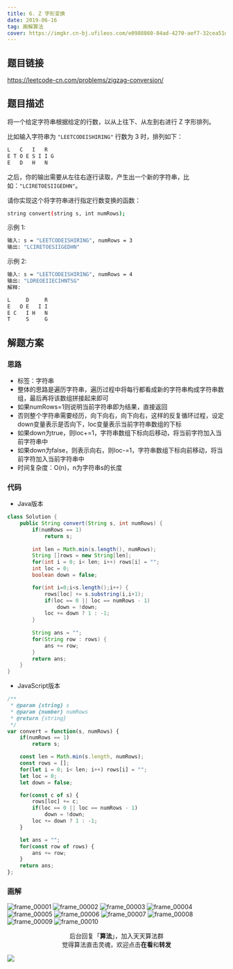 ```yaml
---
title: 6. Z 字形变换
date: 2019-06-16
tag: 画解算法
cover: https://imgkr.cn-bj.ufileos.com/e0988860-84ad-4270-aef7-32cea51dc5f0.png
---
```


## 题目链接

https://leetcode-cn.com/problems/zigzag-conversion/

## 题目描述

将一个给定字符串根据给定的行数，以从上往下、从左到右进行 Z 字形排列。

比如输入字符串为 `"LEETCODEISHIRING"` 行数为 3 时，排列如下：

```bash
L   C   I   R
E T O E S I I G
E   D   H   N
```

之后，你的输出需要从左往右逐行读取，产生出一个新的字符串，比如：`"LCIRETOESIIGEDHN"`。

请你实现这个将字符串进行指定行数变换的函数：

```bash
string convert(string s, int numRows);
```

示例 1:

```bash
输入: s = "LEETCODEISHIRING", numRows = 3
输出: "LCIRETOESIIGEDHN"
```

示例 2:

```bash
输入: s = "LEETCODEISHIRING", numRows = 4
输出: "LDREOEIIECIHNTSG"
解释:

L     D     R
E   O E   I I
E C   I H   N
T     S     G
```


## 解题方案

### 思路

- 标签：字符串
- 整体的思路是遍历字符串，遍历过程中将每行都看成新的字符串构成字符串数组，最后再将该数组拼接起来即可
- 如果numRows=1则说明当前字符串即为结果，直接返回
- 否则整个字符串需要经历，向下向右，向下向右，这样的反复循环过程，设定down变量表示是否向下，loc变量表示当前字符串数组的下标
- 如果down为true，则loc+=1，字符串数组下标向后移动，将当前字符加入当前字符串中
- 如果down为false，则表示向右，则loc-=1，字符串数组下标向前移动，将当前字符加入当前字符串中
- 时间复杂度：O(n)，n为字符串s的长度

### 代码

- Java版本

```java
class Solution {
    public String convert(String s, int numRows) {
        if(numRows == 1)
            return s;
        
        int len = Math.min(s.length(), numRows);
        String []rows = new String[len];
        for(int i = 0; i< len; i++) rows[i] = "";
        int loc = 0;
        boolean down = false;

        for(int i=0;i<s.length();i++) {
            rows[loc] += s.substring(i,i+1);
            if(loc == 0 || loc == numRows - 1)
                down = !down;
            loc += down ? 1 : -1;
        }
        
        String ans = "";
        for(String row : rows) {
            ans += row;
        }
        return ans;
    }
}
```

- JavaScript版本

```javascript
/**
 * @param {string} s
 * @param {number} numRows
 * @return {string}
 */
var convert = function(s, numRows) {
    if(numRows == 1)
        return s;

    const len = Math.min(s.length, numRows);
    const rows = [];
    for(let i = 0; i< len; i++) rows[i] = "";
    let loc = 0;
    let down = false;

    for(const c of s) {
        rows[loc] += c;
        if(loc == 0 || loc == numRows - 1)
            down = !down;
        loc += down ? 1 : -1;
    }

    let ans = "";
    for(const row of rows) {
        ans += row;
    }
    return ans;
};
```

### 画解

![frame_00001](https://imgkr.cn-bj.ufileos.com/6325f400-dfef-44d1-9b6a-a3607d667898.png)
![frame_00002](https://imgkr.cn-bj.ufileos.com/0b460238-d7e4-4f96-a6fa-df5a64e52a24.png)
![frame_00003](https://imgkr.cn-bj.ufileos.com/830e77f3-aac0-4b21-abc1-cbcf9eed4ac9.png)
![frame_00004](https://imgkr.cn-bj.ufileos.com/be3f2367-8c58-4205-b784-135999ed4601.png)
![frame_00005](https://imgkr.cn-bj.ufileos.com/2e323fc2-223c-4dcc-a041-8b2b25315996.png)
![frame_00006](https://imgkr.cn-bj.ufileos.com/baccfaff-1e04-4e19-bf5d-d74290a4d14d.png)
![frame_00007](https://imgkr.cn-bj.ufileos.com/bc64bb70-a91f-4bbf-9e39-f3a12747a493.png)
![frame_00008](https://imgkr.cn-bj.ufileos.com/47c71233-e7c7-453c-9acc-1eb3e9f1e53e.png)
![frame_00009](https://imgkr.cn-bj.ufileos.com/a0c10f22-35f4-425c-bd27-f7950a441f1d.png)
![frame_00010](https://imgkr.cn-bj.ufileos.com/e0988860-84ad-4270-aef7-32cea51dc5f0.png)

<span style="display:block;text-align:center;">后台回复「<strong>算法</strong>」，加入天天算法群</span>
<span style="display:block;text-align:center;">觉得算法直击灵魂，欢迎点击<strong>在看</strong>和<strong>转发</strong></span>

![](https://gitee.com/guanpengchn/picture/raw/master/2020-9-11/1599805100027-image.png)